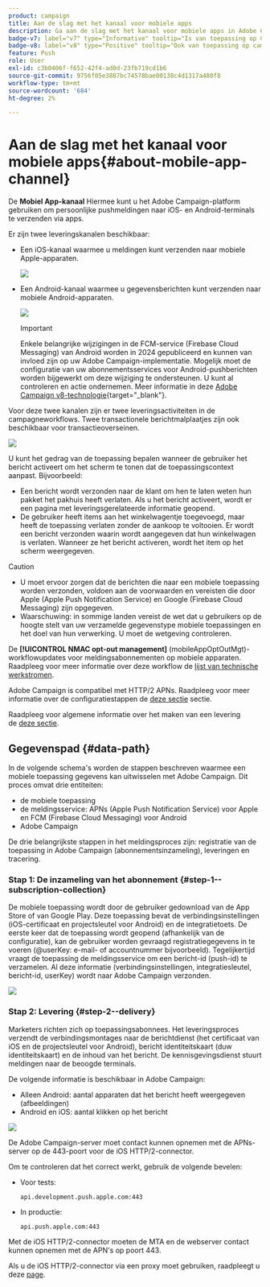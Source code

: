 ```yaml
---
product: campaign
title: Aan de slag met het kanaal voor mobiele apps
description: Ga aan de slag met het kanaal voor mobiele apps in Adobe Campaign
badge-v7: label="v7" type="Informative" tooltip="Is van toepassing op Campaign Classic v7"
badge-v8: label="v8" type="Positive" tooltip="Ook van toepassing op campagne v8"
feature: Push
role: User
exl-id: c3b0406f-f652-42f4-ad0d-23fb719cd1b6
source-git-commit: 9756f05e3887bc74578bae00138c4d1317a480f8
workflow-type: tm+mt
source-wordcount: '684'
ht-degree: 2%

---
```


# Aan de slag met het kanaal voor mobiele apps{#about-mobile-app-channel}

De **Mobiel App-kanaal** Hiermee kunt u het Adobe Campaign-platform gebruiken om persoonlijke pushmeldingen naar iOS- en Android-terminals te verzenden via apps.

Er zijn twee leveringskanalen beschikbaar:

* Een iOS-kanaal waarmee u meldingen kunt verzenden naar mobiele Apple-apparaten.

  ![](assets/nmac_intro_2.png)

* Een Android-kanaal waarmee u gegevensberichten kunt verzenden naar mobiele Android-apparaten.

  ![](assets/nmac_intro_1.png)

  >[!IMPORTANT]
  >
  >Enkele belangrijke wijzigingen in de FCM-service (Firebase Cloud Messaging) van Android worden in 2024 gepubliceerd en kunnen van invloed zijn op uw Adobe Campaign-implementatie. Mogelijk moet de configuratie van uw abonnementsservices voor Android-pushberichten worden bijgewerkt om deze wijziging te ondersteunen. U kunt al controleren en actie ondernemen. Meer informatie in deze [Adobe Campaign v8-technologie](https://experienceleague.corp.adobe.com/docs/campaign/technotes-ac/tn-new/push-technote.html){target="_blank"}.

Voor deze twee kanalen zijn er twee leveringsactiviteiten in de campagneworkflows. Twee transactionele berichtmalplaatjes zijn ook beschikbaar voor transactieoverseinen.

![](assets/nmac_intro_3.png)


U kunt het gedrag van de toepassing bepalen wanneer de gebruiker het bericht activeert om het scherm te tonen dat de toepassingscontext aanpast. Bijvoorbeeld:

* Een bericht wordt verzonden naar de klant om hen te laten weten hun pakket het pakhuis heeft verlaten. Als u het bericht activeert, wordt er een pagina met leveringsgerelateerde informatie geopend.
* De gebruiker heeft items aan het winkelwagentje toegevoegd, maar heeft de toepassing verlaten zonder de aankoop te voltooien. Er wordt een bericht verzonden waarin wordt aangegeven dat hun winkelwagen is verlaten. Wanneer ze het bericht activeren, wordt het item op het scherm weergegeven.

>[!CAUTION]
>
>* U moet ervoor zorgen dat de berichten die naar een mobiele toepassing worden verzonden, voldoen aan de voorwaarden en vereisten die door Apple (Apple Push Notification Service) en Google (Firebase Cloud Messaging) zijn opgegeven.
>* Waarschuwing: in sommige landen vereist de wet dat u gebruikers op de hoogte stelt van uw verzamelde gegevenstype mobiele toepassingen en het doel van hun verwerking. U moet de wetgeving controleren.

De **[!UICONTROL NMAC opt-out management]** (mobileAppOptOutMgt)-workflowupdates voor meldingsabonnementen op mobiele apparaten. Raadpleeg voor meer informatie over deze workflow de [lijst van technische werkstromen](../../workflow/using/about-technical-workflows.md).

Adobe Campaign is compatibel met HTTP/2 APNs. Raadpleeg voor meer informatie over de configuratiestappen de [deze sectie](configuring-the-mobile-application.md) sectie.

Raadpleeg voor algemene informatie over het maken van een levering de [deze sectie](steps-about-delivery-creation-steps.md).

## Gegevenspad {#data-path}

In de volgende schema&#39;s worden de stappen beschreven waarmee een mobiele toepassing gegevens kan uitwisselen met Adobe Campaign. Dit proces omvat drie entiteiten:

* de mobiele toepassing
* de meldingsservice: APNs (Apple Push Notification Service) voor Apple en FCM (Firebase Cloud Messaging) voor Android
* Adobe Campaign

De drie belangrijkste stappen in het meldingsproces zijn: registratie van de toepassing in Adobe Campaign (abonnementsinzameling), leveringen en tracering.

### Stap 1: De inzameling van het abonnement {#step-1--subscription-collection}

De mobiele toepassing wordt door de gebruiker gedownload van de App Store of van Google Play. Deze toepassing bevat de verbindingsinstellingen (iOS-certificaat en projectsleutel voor Android) en de integratietoets. De eerste keer dat de toepassing wordt geopend (afhankelijk van de configuratie), kan de gebruiker worden gevraagd registratiegegevens in te voeren (@userKey: e-mail- of accountnummer bijvoorbeeld). Tegelijkertijd vraagt de toepassing de meldingsservice om een bericht-id (push-id) te verzamelen. Al deze informatie (verbindingsinstellingen, integratiesleutel, bericht-id, userKey) wordt naar Adobe Campaign verzonden.

![](assets/nmac_register_view.png)

### Stap 2: Levering {#step-2--delivery}

Marketers richten zich op toepassingsabonnees. Het leveringsproces verzendt de verbindingsmontages naar de berichtdienst (het certificaat van iOS en de projectsleutel voor Android), bericht identiteitskaart (duw identiteitskaart) en de inhoud van het bericht. De kennisgevingsdienst stuurt meldingen naar de beoogde terminals.

De volgende informatie is beschikbaar in Adobe Campaign:

* Alleen Android: aantal apparaten dat het bericht heeft weergegeven (afbeeldingen)
* Android en iOS: aantal klikken op het bericht

![](assets/nmac_delivery_view.png)

De Adobe Campaign-server moet contact kunnen opnemen met de APNs-server op de 443-poort voor de iOS HTTP/2-connector.

Om te controleren dat het correct werkt, gebruik de volgende bevelen:

* Voor tests:

  ```
  api.development.push.apple.com:443
  ```

* In productie:

  ```
  api.push.apple.com:443
  ```

Met de iOS HTTP/2-connector moeten de MTA en de webserver contact kunnen opnemen met de APN&#39;s op poort 443.

Als u de iOS HTTP/2-connector via een proxy moet gebruiken, raadpleegt u deze [page](../../installation/using/file-res-management.md#proxy-connection-configuration).

